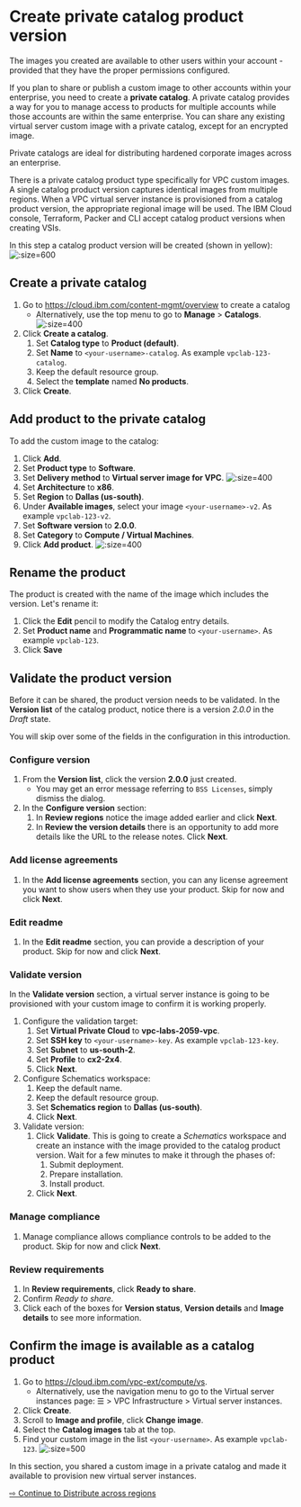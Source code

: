 # Create private catalog product version

The images you created are available to other users within your account - provided that they have the proper permissions configured.

If you plan to share or publish a custom image to other accounts within your enterprise, you need to create a **private catalog**. A private catalog provides a way for you to manage access to products for multiple accounts while those accounts are within the same enterprise. You can share any existing virtual server custom image with a private catalog, except for an encrypted image.

Private catalogs are ideal for distributing hardened corporate images across an enterprise.

There is a private catalog product type specifically for VPC custom images. A single catalog product version captures identical images from multiple regions. When a VPC virtual server instance is provisioned from a catalog product version, the appropriate regional image will be used. The IBM Cloud console, Terraform, Packer and CLI accept catalog product versions when creating VSIs.

In this step a catalog product version will be created (shown in yellow):
   ![](images/catalog.svg ':size=600')

## Create a private catalog

1. Go to https://cloud.ibm.com/content-mgmt/overview to create a catalog
   * Alternatively, use the top menu to go to **Manage** > **Catalogs**.
   ![](images/50-manage-catalog.png ':size=400')
1. Click **Create a catalog**.
   1. Set **Catalog type** to **Product (default)**.
   1. Set **Name** to `<your-username>-catalog`. As example `vpclab-123-catalog`.
   1. Keep the default resource group.
   1. Select the **template** named **No products**.
1. Click **Create**.

## Add product to the private catalog

To add the custom image to the catalog:
1. Click **Add**.
1. Set **Product type** to **Software**.
1. Set **Delivery method** to **Virtual server image for VPC**.
   ![](images/50-product.png ':size=400')
1. Set **Architecture** to **x86**.
1. Set **Region** to **Dallas (us-south)**.
1. Under **Available images**, select your image `<your-username>-v2`. As example `vpclab-123-v2`.
1. Set **Software version** to **2.0.0**.
1. Set **Category** to **Compute / Virtual Machines**.
1. Click **Add product**.
   ![](images/50-add-product.png ':size=400')

## Rename the product

The product is created with the name of the image which includes the version. Let's rename it:
1. Click the **Edit** pencil to modify the Catalog entry details.
1. Set **Product name** and **Programmatic name** to `<your-username>`. As example `vpclab-123`.
1. Click **Save**

## Validate the product version

Before it can be shared, the product version needs to be validated. In the **Version list** of the catalog product, notice there is a version *2.0.0* in the *Draft* state.

 You will skip over some of the fields in the configuration in this introduction.

### Configure version

1. From the **Version list**, click the version **2.0.0** just created.
   * You may get an error message referring to `BSS Licenses`, simply dismiss the dialog.
1. In the **Configure version** section:
   1. In **Review regions** notice the image added earlier and click **Next**.
   1. In **Review the version details** there is an opportunity to add more details like the URL to the release notes. Click **Next**.

### Add license agreements

1. In the **Add license agreements** section, you can any license agreement you want to show users when they use your product. Skip for now and click **Next**.

### Edit readme

1. In the **Edit readme** section, you can provide a description of your product. Skip for now and click **Next**.

### Validate version

In the **Validate version** section, a virtual server instance is going to be provisioned with your custom image to confirm it is working properly.
1. Configure the validation target:
   1. Set **Virtual Private Cloud** to **vpc-labs-2059-vpc**.
   1. Set **SSH key** to `<your-username>-key`. As example `vpclab-123-key`.
   1. Set **Subnet** to **us-south-2**.
   1. Set **Profile** to **cx2-2x4**.
   1. Click **Next**.
1. Configure Schematics workspace:
   1. Keep the default name.
   1. Keep the default resource group.
   1. Set **Schematics region** to **Dallas (us-south)**.
   1. Click **Next**.
1. Validate version:
   1. Click **Validate**. This is going to create a *Schematics* workspace and create an instance with the image provided to the catalog product version.  Wait for a few minutes to make it through the phases of:
      1. Submit deployment.
      1. Prepare installation.
      1. Install product.
   1. Click **Next**.

### Manage compliance

1. Manage compliance allows compliance controls to be added to the product.  Skip for now and click **Next**.

### Review requirements

1. In **Review requirements**, click **Ready to share**.
1. Confirm *Ready to share*.
1. Click each of the boxes for **Version status**, **Version details** and **Image details** to see more information.

## Confirm the image is available as a catalog product

1. Go to https://cloud.ibm.com/vpc-ext/compute/vs.
   * Alternatively, use the navigation menu to go to the Virtual server instances page: ☰ > VPC Infrastructure > Virtual server instances.
1. Click **Create**.
1. Scroll to **Image and profile**, click **Change image**.
1. Select the **Catalog images** tab at the top.
1. Find your custom image in the list `<your-username>`. As example `vpclab-123`.
   ![](images/50-image-in-catalog.png ':size=500')

In this section, you shared a custom image in a private catalog and made it available to provision new virtual server instances.

[⇨ Continue to Distribute across regions](70-image-export-import.md)
